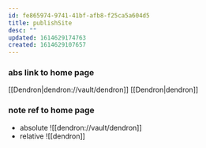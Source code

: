 ```yaml
---
id: fe865974-9741-41bf-afb8-f25ca5a604d5
title: publishSite
desc: ""
updated: 1614629174763
created: 1614629107657
---
```


### abs link to home page

[[Dendron|dendron://vault/dendron]]
[[Dendron|dendron]]

### note ref to home page

- absolute
  ![[dendron://vault/dendron]]
- relative
  ![[dendron]]
